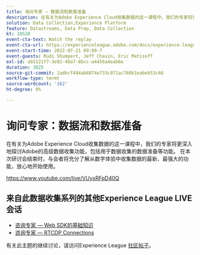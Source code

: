 ```yaml
---
title: 询问专家 — 数据流和数据准备
description: 在有关为Adobe Experience Cloud收集数据的这一课程中，我们的专家将更深入地探讨Adobe的高级数据收集功能，包括用于数据收集的数据准备等功能。 在本次研讨会结束时，与会者将充分了解从数字体验中收集数据的最新、最强大的功能，放心地开始使用。
solution: Data Collection,Experience Platform
feature: Datastreams, Data Prep, Data Collection
kt: 10528
event-cta-text: Watch the replay
event-cta-url: https://experienceleague.adobe.com/docs/experience-league-live-events/events/episodes/exl-live-episode-07-21-22.html?lang=en
event-start-time: 2022-07-21 09:00-7
event-guests: Rudi Shumpert, Jeff Chasin, Eric Matisoff
exl-id: ab5121f7-3e92-48a7-8bcc-a4456a4eab6e
duration: 3825
source-git-commit: 2adbcf494a04874e733c971ac760b1eabeb53c46
workflow-type: tm+mt
source-wordcount: '162'
ht-degree: 0%

---
```


# 询问专家：数据流和数据准备

在有关为Adobe Experience Cloud收集数据的这一课程中，我们的专家将更深入地探讨Adobe的高级数据收集功能，包括用于数据收集的数据准备等功能。 在本次研讨会结束时，与会者将充分了解从数字体验中收集数据的最新、最强大的功能，放心地开始使用。

https://www.youtube.com/live/VUysRFpD40Q

## 来自此数据收集系列的其他Experience League LIVE会话

* [咨询专家 — Web SDK的基础知识](exl-live-episode-05-26-22.md)
* [咨询专家 — RTCDP Connections](exl-live-episode-06-23-22.md)

有关此主题的继续讨论，请访问Experience League [社区帖子](https://experienceleaguecommunities.adobe.com/t5/adobe-experience-platform/aep-community-qna-coffee-break-7-21-22-10-30am-pt-adobe/td-p/461503)。

